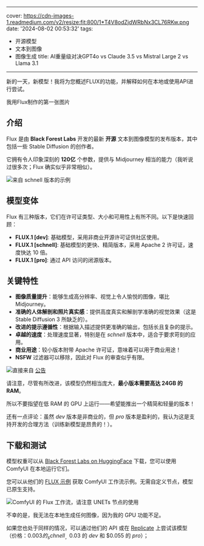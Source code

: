 
---
cover: https://cdn-images-1.readmedium.com/v2/resize:fit:800/1*T4V8odZjdWRbNx3CL76RKw.png
date: '2024-08-02 00:53:32'
tags:
  - 开源模型
  - 文本到图像
  - 图像生成
title: AI重量级对决GPT4o vs Claude 3.5 vs Mistral Large 2 vs Llama 3.1

---
新的一天，新模型！我将为您概述FLUX的功能，并解释如何在本地或使用API进行尝试。

我用Flux制作的第一张图片

## 介绍

Flux 是由 **Black Forest Labs** 开发的最新 **开源** 文本到图像模型的发布版本，其中包括一些 Stable Diffusion 的创作者。

它拥有令人印象深刻的 **120亿** 个参数，提供与 Midjourney 相当的能力（我听说过很多次；Flux 确实似乎非常相似）。

![](https://cdn-images-1.readmedium.com/v2/resize:fit:800/1*9SiHbjg6YD-v_ER8VkF9-A.png)来自 schnell 版本的示例

## 模型变体

Flux 有三种版本，它们在许可证类型、大小和可用性上有所不同。以下是快速回顾：

- **FLUX.1 \[dev\]**: 基础模型，采用非商业开源许可证供社区使用。
- **FLUX.1 \[schnell\]**: 基础模型的更快、精简版本，采用 Apache 2 许可证，速度快达 10 倍。
- **FLUX.1 \[pro\]**: 通过 API 访问的闭源版本。

## 关键特性

- **图像质量提升**：能够生成高分辨率、视觉上令人愉悦的图像，堪比 Midjourney。
- **准确的人体解剖和照片真实感**：提供高度真实和解剖学准确的视觉效果（这是 Stable Diffusion 3 所缺乏的）。
- **改进的提示遵循性**：根据输入描述提供更准确的输出，包括长且复杂的提示。
- **卓越的速度**：处理速度显著，特别是在 _schnell_ 版本中，适合于要求苛刻的应用。
- **商业用途**：较小版本附带 Apache 许可证，意味着可以用于商业用途！
- **NSFW** 过滤器可以移除，因此对 Flux 的审查似乎有限。

![](https://cdn-images-1.readmedium.com/v2/resize:fit:800/1*fEQd4DmsLs9Ww6AINzaPtw.png)直接来自 [公告](https://blog.fal.ai/flux-the-largest-open-sourced-text2img-model-now-available-on-fal/)

请注意，尽管有所改进，该模型仍然相当庞大，**最小版本需要高达 24GB 的 RAM**。

所以不要指望在低 RAM 的 GPU 上运行——希望能推出一个精简和轻量的版本！

还有一点评论：虽然 _dev_ 版本是非商业的，但 _pro_ 版本是盈利的，我认为这是支持开发的合理方法（训练新模型是昂贵的！）。

## 下载和测试

模型权重可以从 [Black Forest Labs on HuggingFace](https://huggingface.co/black-forest-labs) 下载，您可以使用 ComfyUI 在本地运行它们。

您可以从他们的 [FLUX 示例](https://comfyanonymous.github.io/ComfyUI_examples/flux/) 获取 ComfyUI 工作流示例。无需自定义节点，模型已原生支持。

![](https://cdn-images-1.readmedium.com/v2/resize:fit:800/1*SR7wf9f8Ak8oTilf_NRFMw.png)ComfyUI 的 Flux 工作流，请注意 UNETs 节点的使用

不幸的是，我无法在本地生成任何图像，因为我的 GPU 功能不足。

如果您也处于同样的情况，可以通过他们的 API 或在 [Replicate](https://replicate.com/collections/flux) 上尝试该模型（价格：$0.003 的 _schnell_，$0.03 的 _dev_ 和 $0.055 的 _pro_）；
